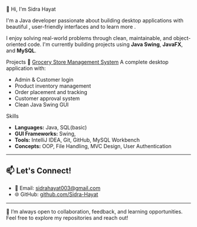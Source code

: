 👋 Hi, I'm Sidra Hayat

 I'm a Java developer passionate about building desktop applications with beautiful , user-friendly interfaces and to learn more .

 I enjoy solving real-world problems through clean, maintainable, and object-oriented code. I'm currently building projects using **Java Swing**, **JavaFX**, and **MySQL**.

 Projects
 🛒 [Grocery Store Management System](https://github.com/Sidra-Hayat/java-basics)
A complete desktop application with:
- Admin & Customer login
- Product inventory management
- Order placement and tracking
- Customer approval system
- Clean Java Swing GUI

 Skills
- **Languages:** Java, SQL(basic)
- **GUI Frameworks:** Swing,
- **Tools:** IntelliJ IDEA, Git, GitHub, MySQL Workbench
- **Concepts:** OOP, File Handling, MVC Design, User Authentication

---

## 📫 Let's Connect!
- 📧 Email: sidrahayat003@gmail.com 
- 🌐 GitHub: [github.com/Sidra-Hayat](https://github.com/Sidra-Hayat)

---
 💼 I’m always open to collaboration, feedback, and learning opportunities. Feel free to explore my repositories and reach out!
